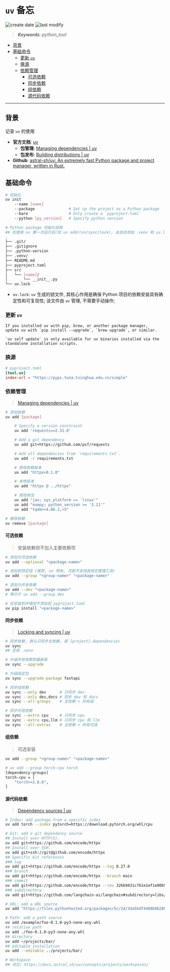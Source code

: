 `uv` 备忘
===
<!--START_SECTION:badge-->
![create date](https://img.shields.io/static/v1?label=create%20date&message=2025-08-05&label_color=gray&color=lightsteelblue&style=flat-square)
![last modify](https://img.shields.io/static/v1?label=last%20modify&message=2025-09-19%2004%3A11%3A35&label_color=gray&color=thistle&style=flat-square)
<!--END_SECTION:badge-->
<!--info
date: 2025-08-05 01:38:20
top: false
draft: true
hidden: false
level: 0
tags: [python_tool]
-->

> ***Keywords**: python_tool*

<!--START_SECTION:paper_title-->
<!--END_SECTION:paper_title-->

<!--START_SECTION:toc-->
- [背景](#背景)
- [基础命令](#基础命令)
    - [更新 `uv`](#更新-uv)
    - [换源](#换源)
    - [依赖管理](#依赖管理)
        - [可选依赖](#可选依赖)
        - [同步依赖](#同步依赖)
        - [组依赖](#组依赖)
        - [源代码依赖](#源代码依赖)
<!--END_SECTION:toc-->

---

## 背景

记录 `uv` 的使用

- **官方文档**: [uv](https://docs.astral.sh/uv/)
    - **包管理**: [Managing dependencies | uv](https://docs.astral.sh/uv/concepts/projects/dependencies/#adding-dependencies)
    - **包发布**: [Building distributions | uv](https://docs.astral.sh/uv/concepts/projects/build/)
- **Github**: [astral-sh/uv: An extremely fast Python package and project manager, written in Rust.](https://github.com/astral-sh/uv)


## 基础命令

```bash
# 初始化
uv init
    --name [name]
    --package               # Set up the project as a Python package
    --bare                  # Only create a `pyproject.toml`
    --python [py_version]   # Specify python version

# Python package 初始化结构
## 在使用 uv 第一次运行后(如 uv add/run/sync/lock), 会自动添加 .venv 和 uv.lock
.
├── .git/
├── .gitignore
├── .python-version
├── .venv/
├── README.md
├── pyproject.toml
├── src
│   └── [name]/
│       └── __init__.py
└── uv.lock
```

- `uv.lock`: `uv` 生成的锁文件, 其核心作用是确保 Python 项目的依赖安装具有确定性和可复现性; 该文件由 `uv` 管理, 不需要手动操作;

### 更新 `uv`

```
If you installed uv with pip, brew, or another package manager,
update uv with `pip install --upgrade`, `brew upgrade`, or similar.

`uv self update` is only available for uv binaries installed via the standalone installation scripts.
```


### 换源
```toml
# pyproject.toml
[tool.uv]
index-url = "https://pypi.tuna.tsinghua.edu.cn/simple"
```

### 依赖管理
> [Managing dependencies | uv](https://docs.astral.sh/uv/concepts/projects/dependencies/)
```bash
# 添加依赖
uv add [package]

    # Specify a version constraint
    uv add 'requests==2.31.0'

    # Add a git dependency
    uv add git+https://github.com/psf/requests

    # Add all dependencies from `requirements.txt`.
    uv add -r requirements.txt

    # 修改依赖版本
    uv add "httpx>0.1.0"

    # 本地版本
    uv add "httpx @ ../httpx"

    # 其他用法
    uv add "jax; sys_platform == 'linux'"
    uv add "numpy; python_version >= '3.11'"
    uv add "tqdm>=4.66.2,<5"

# 移除依赖
uv remove [package]
```

#### 可选依赖
> 安装依赖但不加入主要依赖项
```bash
# 添加为可选依赖
uv add --optional "<package-name>"

# 添加到特定组 (推荐, uv 特有, 可能不支持其他包管理工具)
uv add --group "<group-name>" "<package-name>"

# 添加为开发依赖
uv add --dev "<package-name>"
# 等价于 uv add --group dev

# 仅安装到环境但不添加到 pyproject.toml
uv pip install "<package-name>"
```

#### 同步依赖
> [Locking and syncing | uv](https://docs.astral.sh/uv/concepts/projects/sync/#syncing-the-environment)
```bash
# 同步依赖, 默认只同步主依赖, 即 [project].dependencies
uv sync
## 生成 .venv

# 升级所有依赖到最新版
uv sync --upgrade

# 升级指定包
uv sync --upgrade-package fastapi

# 同步组依赖
uv sync --only dev      # 只同步 dev
uv sync --only dev,docs # 同步 dev 和 docs
uv sync --all-groups    # 主依赖 + 所有组

# 同步可选依赖
uv sync --extra cpu     # 只同步 cpu
uv sync --extra cpu,llm # 只同步 cpu 和 llm
uv sync --all-extras    # 主依赖 + 所有可选
```

#### 组依赖
> 可选安装
```bash
uv add --group "<group-name>" "<package-name>"

# uv add --group torch-cpu torch
[dependency-groups]
torch-cpu = [
    "torch>=2.8.0",
]
```


#### 源代码依赖
> [Dependency sources | uv](https://docs.astral.sh/uv/concepts/projects/dependencies/#dependency-sources)

```bash
# Index: add package from a specific index
uv add torch --index pytorch=https://download.pytorch.org/whl/cpu

# Git: add a git dependency source
## Install over HTTP(S).
uv add git+https://github.com/encode/httpx
## Install over SSH.
uv add git+ssh://git@github.com/encode/httpx
## Specific Git references
### tag
uv add git+https://github.com/encode/httpx --tag 0.27.0
### branch
uv add git+https://github.com/encode/httpx --branch main
### commit
uv add git+https://github.com/encode/httpx --rev 326b9431c761e1ef1e00b9f760d1f654c8db48c6
### subdirectory
uv add git+https://github.com/langchain-ai/langchain#subdirectory=libs/langchain

# URL: add a URL source
uv add "https://files.pythonhosted.org/packages/5c/2d/3da5bdf4408b8b2800061c339f240c1802f2e82d55e50bd39c5a881f47f0/httpx-0.27.0.tar.gz"

# Path: add a path source
uv add /example/foo-0.1.0-py3-none-any.whl
## relative path
uv add ./foo-0.1.0-py3-none-any.whl
## directory
uv add ~/projects/bar/
## editable installation
uv add --editable ../projects/bar/

# Workspace
## 详见: https://docs.astral.sh/uv/concepts/projects/workspaces/
```